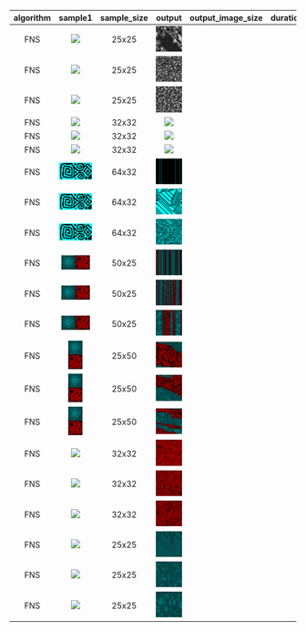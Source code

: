 | algorithm | sample1 | sample_size | output | output_image_size | duration | seed | neighborhood | algorithm_unique_parameters |
|:----:|:----:|:----:|:----:|:----:|:----:|:----:|:----:|:----:|
|FNS|<img src="Samples/skulls.png">|25x25|<img src="ExperimentsFNSOutput/skulls1.png">||||||
|FNS|<img src="Samples/skulls.png">|25x25|<img src="ExperimentsFNSOutput/skulls2.png">||||||
|FNS|<img src="Samples/skulls.png">|25x25|<img src="ExperimentsFNSOutput/skulls3.png">||||||
|FNS|<img src="Samples/wall.png">|32x32|<img src="Output/wall1.png">||||||
|FNS|<img src="Samples/wall.png">|32x32|<img src="Output/wall2.png">||||||
|FNS|<img src="Samples/wall.png">|32x32|<img src="Output/wall3.png">||||||
|FNS|<img src="Samples/square_spiral.png">|64x32|<img src="ExperimentsFNSOutput/square_spiral1.png">||||||
|FNS|<img src="Samples/square_spiral.png">|64x32|<img src="ExperimentsFNSOutput/square_spiral2.png">||||||
|FNS|<img src="Samples/square_spiral.png">|64x32|<img src="ExperimentsFNSOutput/square_spiral3.png">||||||
|FNS|<img src="Samples/halls_and_foam.png">|50x25|<img src="ExperimentsFNSOutput/halls_and_foam1.png">||||||
|FNS|<img src="Samples/halls_and_foam.png">|50x25|<img src="ExperimentsFNSOutput/halls_and_foam2.png">||||||
|FNS|<img src="Samples/halls_and_foam.png">|50x25|<img src="ExperimentsFNSOutput/halls_and_foam3.png">||||||
|FNS|<img src="Samples/halls_and_foam_v.png">|25x50|<img src="ExperimentsFNSOutput/halls_and_foam_v1.png">||||||
|FNS|<img src="Samples/halls_and_foam_v.png">|25x50|<img src="ExperimentsFNSOutput/halls_and_foam_v2.png">||||||
|FNS|<img src="Samples/halls_and_foam_v.png">|25x50|<img src="ExperimentsFNSOutput/halls_and_foam_v3.png">||||||
|FNS|<img src="Samples/redfoam.png">|32x32|<img src="ExperimentsFNSOutput/redfoam1.png">||||||
|FNS|<img src="Samples/redfoam.png">|32x32|<img src="ExperimentsFNSOutput/redfoam2.png">||||||
|FNS|<img src="Samples/redfoam.png">|32x32|<img src="ExperimentsFNSOutput/redfoam3.png">||||||
|FNS|<img src="Samples/bluehalls.png">|25x25|<img src="ExperimentsFNSOutput/bluehalls1.png">||||||
|FNS|<img src="Samples/bluehalls.png">|25x25|<img src="ExperimentsFNSOutput/bluehalls2.png">||||||
|FNS|<img src="Samples/bluehalls.png">|25x25|<img src="ExperimentsFNSOutput/bluehalls3.png">||||||
